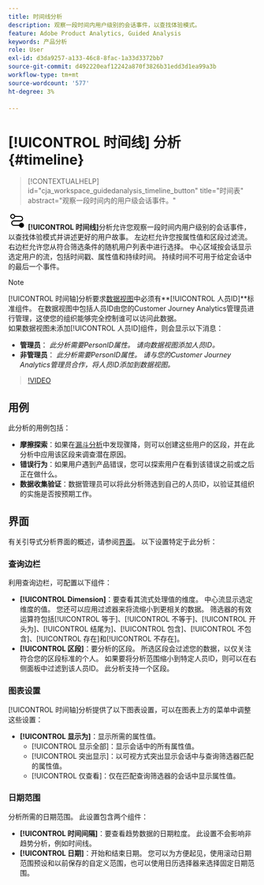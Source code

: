 ```yaml
---
title: 时间线分析
description: 观察一段时间内用户级别的会话事件，以查找体验模式。
feature: Adobe Product Analytics, Guided Analysis
keywords: 产品分析
role: User
exl-id: d3da9257-a133-46c8-8fac-1a33d3372bb7
source-git-commit: d492220eaf12242a870f3826b31edd3d1ea99a3b
workflow-type: tm+mt
source-wordcount: '577'
ht-degree: 3%

---
```


# [!UICONTROL 时间线] 分析 {#timeline}

<!-- markdownlint-disable MD034 -->

>[!CONTEXTUALHELP]
>id="cja_workspace_guidedanalysis_timeline_button"
>title="时间表"
>abstract="观察一段时间内的用户级会话事件。"

<!-- markdownlint-enable MD034 -->

![时间线](/help/assets/icons/Timeline.svg) **[!UICONTROL 时间线]**&#x200B;分析允许您观察一段时间内用户级别的会话事件，以查找体验模式并讲述更好的用户故事。 左边栏允许您按属性值和区段过滤流。 右边栏允许您从符合筛选条件的随机用户列表中进行选择。 中心区域按会话显示选定用户的流，包括时间戳、属性值和持续时间。 持续时间不可用于给定会话中的最后一个事件。


>[!NOTE]
>
>[!UICONTROL 时间轴]分析要求[数据视图](/help/data-views/component-reference.md#optional)中必须有&#x200B;**[!UICONTROL 人员ID]**标准组件。 在数据视图中包括人员ID由您的Customer Journey Analytics管理员进行管理，这使您的组织能够完全控制谁可以访问此数据。
><br/>如果数据视图未添加[!UICONTROL 人员ID]组件，则会显示以下消息：
>
>* **管理员**： *此分析需要PersonID属性。 请向数据视图添加人员ID。*
>* **非管理员**： *此分析需要PersonID属性。 请与您的Customer Journey Analytics管理员合作，将人员ID添加到数据视图。*

>[!VIDEO](https://video.tv.adobe.com/v/3427810/?learn=on)



## 用例

此分析的用例包括：

* **摩擦探索**：如果在[漏斗分析](funnel.md)中发现骤降，则可以创建这些用户的区段，并在此分析中应用该区段来调查潜在原因。
* **错误行为**：如果用户遇到产品错误，您可以探索用户在看到该错误之前或之后正在做什么。
* **数据收集验证**：数据管理员可以将此分析筛选到自己的人员ID，以验证其组织的实施是否按预期工作。

## 界面

有关引导式分析界面的概述，请参阅[界面](../overview.md#interface)。 以下设置特定于此分析：

### 查询边栏

利用查询边栏，可配置以下组件：

* **[!UICONTROL Dimension]**：要查看其流式处理值的维度。 中心流显示选定维度的值。 您还可以应用过滤器来将流缩小到更相关的数据。 筛选器的有效运算符包括[!UICONTROL 等于]、[!UICONTROL 不等于]、[!UICONTROL 开头为]、[!UICONTROL 结尾为]、[!UICONTROL 包含]、[!UICONTROL 不包含]、[!UICONTROL 存在]和[!UICONTROL 不存在]。
* **[!UICONTROL 区段]**：要分析的区段。 所选区段会过滤您的数据，以仅关注符合您的区段标准的个人。 如果要将分析范围缩小到特定人员ID，则可以在右侧面板中过滤到该人员ID。 此分析支持一个区段。

### 图表设置

[!UICONTROL 时间轴]分析提供了以下图表设置，可以在图表上方的菜单中调整这些设置：

* **[!UICONTROL 显示为]**：显示所需的属性值。
   * [!UICONTROL 显示全部]：显示会话中的所有属性值。
   * [!UICONTROL 突出显示]：以可视方式突出显示会话中与查询筛选器匹配的属性值。
   * [!UICONTROL 仅查看]：仅在匹配查询筛选器的会话中显示属性值。

### 日期范围

分析所需的日期范围。 此设置包含两个组件：

* **[!UICONTROL 时间间隔]**：要查看趋势数据的日期粒度。 此设置不会影响非趋势分析，例如时间线。
* **[!UICONTROL 日期]**：开始和结束日期。 您可以为方便起见，使用滚动日期范围预设和以前保存的自定义范围，也可以使用日历选择器来选择固定日期范围。


<!--

## Example

See below for an example of the analysis.

![Timeline](../assets/timeline-new.png)

-->

